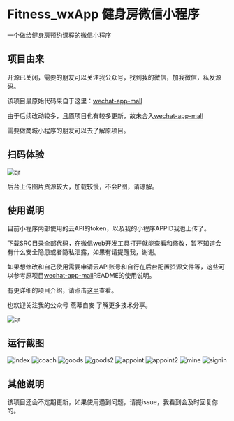 # Fitness_wxApp 健身房微信小程序
一个做给健身房预约课程的微信小程序

## 项目由来

开源已关闭，需要的朋友可以关注我公众号，找到我的微信，加我微信，私发源码。

该项目最原始代码来自于这里：[wechat-app-mall](https://github.com/EastWorld/wechat-app-mall)

由于后续改动较多，且原项目也有较多更新，故未合入[wechat-app-mall](https://github.com/EastWorld/wechat-app-mall)

需要做商城小程序的朋友可以去了解原项目。

## 扫码体验

![qr](https://github.com/Mocha-L/Fitness_wxApp/blob/master/res/my_qr.jpg)

后台上传图片资源较大，加载较慢，不会P图，请谅解。

## 使用说明

目前小程序内部使用的云API的token，以及我的小程序APPID我也上传了。

下载SRC目录全部代码，在微信web开发工具打开就能查看和修改，暂不知道会有什么安全隐患或者隐私泄露，如果有请提醒我，谢谢。

如果想修改和自己使用需要申请云API账号和自行在后台配置资源文件等，这些可以参考原项目[wechat-app-mall](https://github.com/EastWorld/wechat-app-mall)README的使用说明。

有更详细的项目介绍，请点击[这里](http://mp.weixin.qq.com/s/PP80ZYsHJkLs4sIXLcbwQQ)查看。

也欢迎关注我的公众号 燕幕自安 了解更多技术分享。

![qr](https://github.com/Mocha-L/Fitness_wxApp/blob/master/res/my_qr2.jpg)

## 运行截图

![index](https://github.com/Mocha-L/Fitness_wxApp/blob/master/res/index.png)
![coach](https://github.com/Mocha-L/Fitness_wxApp/blob/master/res/coach.png)
![goods](https://github.com/Mocha-L/Fitness_wxApp/blob/master/res/goods.png)
![goods2](https://github.com/Mocha-L/Fitness_wxApp/blob/master/res/goods2.png)
![appoint](https://github.com/Mocha-L/Fitness_wxApp/blob/master/res/appoint.png)
![appoint2](https://github.com/Mocha-L/Fitness_wxApp/blob/master/res/appoint2.png)
![mine](https://github.com/Mocha-L/Fitness_wxApp/blob/master/res/mine.png)
![signin](https://github.com/Mocha-L/Fitness_wxApp/blob/master/res/signin.png)

## 其他说明

该项目还会不定期更新，如果使用遇到问题，请提issue，我看到会及时回复你的。
